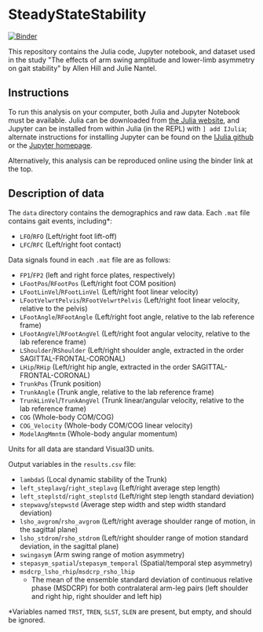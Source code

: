 # SteadyStateStability

[![Binder](https://mybinder.org/badge_logo.svg)](https://mybinder.org/v2/gh/halleysfifthinc/SteadyStateStability.jl/master)

This repository contains the Julia code, Jupyter notebook, and dataset used in the study "The effects of arm swing amplitude and lower-limb asymmetry on gait stability" by Allen Hill and Julie Nantel.

## Instructions

To run this analysis on your computer, both Julia and Jupyter Notebook must be available. Julia can be downloaded from [the Julia website](https://julialang.org/downloads/), and Jupyter can be installed from within Julia (in the REPL) with `] add IJulia`; alternate instructions for installing Jupyter can be found on the [IJulia github](https://github.com/JuliaLang/IJulia.jl) or the [Jupyter homepage](https://jupyter.org/install).

Alternatively, this analysis can be reproduced online using the binder link at the top.

## Description of data

The `data` directory contains the demographics and raw data. Each `.mat` file contains gait events, including\*:

- `LFO`/`RFO` (Left/right foot lift-off)
- `LFC`/`RFC` (Left/right foot contact)

Data signals found in each `.mat` file are as follows:

- `FP1`/`FP2` (left and right force plates, respectively)
- `LFootPos`/`RFootPos` (Left/right foot COM position)
- `LFootLinVel`/`RFootLinVel` (Left/right foot linear velocity)
- `LFootVelwrtPelvis`/`RFootVelwrtPelvis` (Left/right foot linear velocity, relative to the pelvis)
- `LFootAngle`/`RFootAngle` (Left/right foot angle, relative to the lab reference frame)
- `LFootAngVel`/`RFootAngVel` (Left/right foot angular velocity, relative to the lab reference frame)
- `LShoulder`/`RShoulder` (Left/right shoulder angle, extracted in the order SAGITTAL-FRONTAL-CORONAL)
- `LHip`/`RHip` (Left/right hip angle, extracted in the order SAGITTAL-FRONTAL-CORONAL)
- `TrunkPos` (Trunk position)
- `TrunkAngle` (Trunk angle, relative to the lab reference frame)
- `TrunkLinVel`/`TrunkAngVel` (Trunk linear/angular velocity, relative to the lab reference frame)
- `COG` (Whole-body COM/COG)
- `COG_Velocity` (Whole-body COM/COG linear velocity)
- `ModelAngMmntm` (Whole-body angular momentum)

Units for all data are standard Visual3D units.

Output variables in the `results.csv` file:

- `lambdaS` (Local dynamic stability of the Trunk)
- `left_steplavg`/`right_steplavg` (Left/right average step length)
- `left_steplstd`/`right_steplstd` (Left/right step length standard deviation)
- `stepwavg`/`stepwstd` (Average step width and step width standard deviation)
- `lsho_avgrom`/`rsho_avgrom` (Left/right average shoulder range of motion, in the sagittal plane)
- `lsho_stdrom`/`rsho_stdrom` (Left/right shoulder range of motion standard deviation, in the sagittal plane)
- `swingasym` (Arm swing range of motion asymmetry)
- `stepasym_spatial`/`stepasym_temporal` (Spatial/temporal step asymmetry)
- `msdcrp_lsho_rhip`/`msdcrp_rsho_lhip`
  - The mean of the ensemble standard deviation of continuous relative phase (MSDCRP) for both contralateral arm-leg pairs (left shoulder and right hip, right shoulder and left hip)

\*Variables named `TRST`, `TREN`, `SLST`, `SLEN` are present, but empty, and should be ignored.
